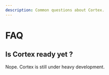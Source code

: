 ```yaml
---
description: Common questions about Cortex.
---
```


# FAQ

## Is Cortex ready yet ?

Nope. Cortex is still under heavy development.



